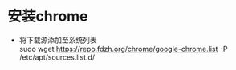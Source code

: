 # 安装chrome
  * 将下载源添加至系统列表  
  sudo wget https://repo.fdzh.org/chrome/google-chrome.list -P /etc/apt/sources.list.d/
